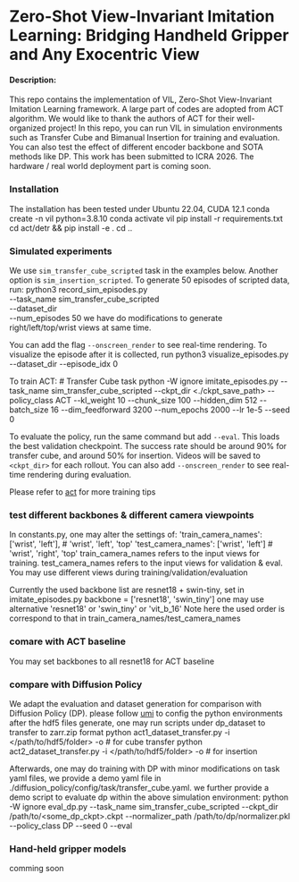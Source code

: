 # Zero-Shot View-Invariant Imitation Learning: Bridging Handheld Gripper and Any Exocentric View

#### Description: 
This repo contains the implementation of VIL, Zero-Shot View-Invariant Imitation Learning framework.
A large part of codes are adopted from ACT algorithm. We would like to thank the authors of ACT for their well-organized project!
In this repo, you can run VIL in simulation environments such as Transfer Cube and Bimanual Insertion for training and evaluation. You can also test the effect of different encoder backbone and SOTA methods like DP. 
This work has been submitted to ICRA 2026.
The hardware / real world deployment part is coming soon.


### Installation
The installation has been tested under Ubuntu 22.04, CUDA 12.1
    conda create -n vil python=3.8.10
    conda activate vil
    pip install -r requirements.txt
    cd act/detr && pip install -e .
    cd ..

### Simulated experiments
We use ``sim_transfer_cube_scripted`` task in the examples below. Another option is ``sim_insertion_scripted``.
To generate 50 episodes of scripted data, run:
    python3 record_sim_episodes.py \
    --task_name sim_transfer_cube_scripted \
    --dataset_dir <data save dir> \
    --num_episodes 50
we have do modifications to generate right/left/top/wrist views at same time.

You can add the flag ``--onscreen_render`` to see real-time rendering.
To visualize the episode after it is collected, run
    python3 visualize_episodes.py --dataset_dir <data save dir> --episode_idx 0

To train ACT:
    # Transfer Cube task
    python -W ignore imitate_episodes.py --task_name  sim_transfer_cube_scripted --ckpt_dir <./ckpt_save_path> --policy_class ACT --kl_weight 10 --chunk_size 100 --hidden_dim 512 --batch_size 16 --dim_feedforward 3200 --num_epochs 2000  --lr 1e-5 --seed 0

To evaluate the policy, run the same command but add ``--eval``. This loads the best validation checkpoint.
The success rate should be around 90% for transfer cube, and around 50% for insertion.
Videos will be saved to ``<ckpt_dir>`` for each rollout.
You can also add ``--onscreen_render`` to see real-time rendering during evaluation.

Please refer to [act](https://github.com/tonyzhaozh/act) for more training tips

### test different backbones & different camera viewpoints
In constants.py, one may alter the settings of:
        'train_camera_names': ['wrist', 'left'], # 'wrist', 'left', 'top'
        'test_camera_names': ['wrist', 'left'] # 'wrist', 'right', 'top'
train_camera_names refers to the input views for training. test_camera_names refers to the input views for validation & eval. You may use different views during training/validation/evaluation

Currently the used backbone list are resnet18 + swin-tiny, set in imitate_episodes.py 
backbone = ['resnet18', 'swin_tiny']
one may use alternative 'resnet18' or 'swin_tiny' or 'vit_b_16'
Note here the used order is correspond to that in train_camera_names/test_camera_names
### comare with ACT baseline
You may set backbones to all resnet18 for ACT baseline
### compare with Diffusion Policy
We adapt the evaluation and dataset generation for comparison with Diffusion Policy (DP).
please follow [umi](https://github.com/real-stanford/universal_manipulation_interface) to config the python environments
after the hdf5 files generate, one may run scripts under dp_dataset to transfer to zarr.zip format
python act1_dataset_transfer.py -i </path/to/hdf5/folder> -o <zarr file_name1> # for cube transfer
python act2_dataset_transfer.py -i </path/to/hdf5/folder> -o <zarr file_name2> # for insertion

Afterwards, one may do training with DP with minor modifications on task yaml files, we provide a demo yaml file in ./diffusion_policy/config/task/transfer_cube.yaml.
we further provide a demo script to evaluate dp within the above simulation environment:
python -W ignore eval_dp.py  --task_name sim_transfer_cube_scripted  --ckpt_dir /path/to/<some_dp_ckpt>.ckpt    --normalizer_path /path/to/dp/normalizer.pkl --policy_class DP --seed 0 --eval

### Hand-held gripper models
comming soon

<!-- ### Data acquisition & processing
comming soon -->

<!-- ### Training & Eval demos
comming soon -->

